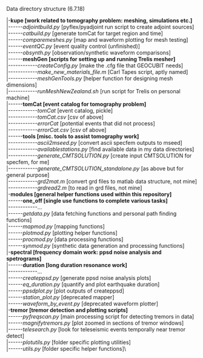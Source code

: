 Data directory structure (6.7.18)

|-**kupe [work related to tomography problem: meshing, simulations etc.]**\
|------_adjointbuild.py_ [pyflex/pyadjoint run script to create adjoint sources]\
|------_catbuild.py_ [generate tomCat for target region and time]\
|------_comparemeshes.py_ [map and waveform plotting for mesh testing]\
|------_eventQC.py_ [event quality control (unfinished)]\
|------_obsynth.py_ [observation/synthetic waveform comparisons]\
|------**meshGen [scripts for setting up and running Trelis mesher]**\
|------------_createConfig.py_ [make the .cfg file that GEOCUBIT needs]\
|------------_make_new_materials_file.m_ [Carl Tapes script, aptly named]\
|------------_meshGenTools.py_ [helper function for designing mesh dimensions]\
|------------_runMeshNewZealand.sh_ [run script for Trelis on personal machine]\
|------**tomCat [event catalog for tomography problem]**\
|------------_tomCat_ [event catalog, pickle]\
|------------_tomCat.csv_ [csv of above]\
|------------_errorCat_ [potential events that did not process]\
|------------_errorCat.csv_ [csv of above]\
|------**tools [misc. tools to assist tomography work]**\
|------------_ascii2mseed.py_ [convert ascii specfem outputs to mseed]\
|------------_availablestations.py_ [find available data in my data directories]\
|------------_generate_CMTSOLUTION.py_ [create input CMTSOLUTION for specfem, for me]\
|------------_generate_CMTSOLUTION_standalone.py_ [as above but for general purpose]\
|------------_grd2mat.m_ [convert grd files to matlab data structure, not mine]\
|------------_grdread2.m_ [to read in grd files, not mine]\
|-**modules [general helper functions used within this repository]**\
|------**one_off [single use functions to complete various tasks]**\
|------------...\
|------_getdata.py_ [data fetching functions and personal path finding functions]\
|------_mapmod.py_ [mapping functions]\
|------_plotmod.py_ [plotting helper functions]\
|------_procmod.py_ [data processing functions]\
|------_synmod.py_ [synthetic data generation and processing functions]\
|-**spectral [frequency domain work: ppsd noise analysis and spetrograms]**\
|------**duration [long duration resonance work]**\
|------------...\
|------_createppsd.py_ [generate ppsd noise analysis plots]\
|------_eq_duration.py_ [quantify and plot earthquake duration]\
|------_ppsdplot.py_ [plot outputs of createppsd]\
|------_station_plot.py_ [deprecated mapper]\
|------_waveform_by_event.py_ [deprecated waveform plotter]\
|-**tremor [tremor detection and plotting scripts]**\
|------_pyfreqscan.py_ [main processing script for detecting tremors in data]\
|------_magnifytremors.py_ [plot zoomed in sections of tremor windows]\
|------_telesearch.py_ [look for teleseismic events temporally near tremor detect]\
|------_plotutils.py_ [folder specific plotting utilities]\
|------_utils.py_ [folder specific helper functions]\
